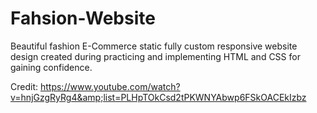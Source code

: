 # Fahsion-Website
Beautiful fashion E-Commerce static fully custom responsive website design created during practicing and implementing HTML and CSS for gaining confidence.  

Credit: https://www.youtube.com/watch?v=hnjGzgRyRg4&amp;list=PLHpTOkCsd2tPKWNYAbwp6FSkOACEkIzbz
